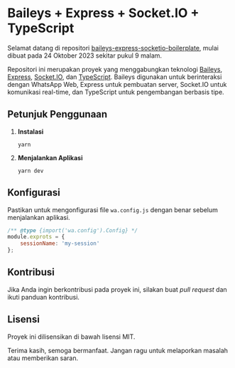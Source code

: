 # Baileys + Express + Socket.IO + TypeScript

Selamat datang di repositori [baileys-express-socketio-boilerplate](https://github.com/feri-irawan/baileys-express-socketio-boilerplate), mulai dibuat pada 24 Oktober 2023 sekitar pukul 9 malam.

Repositori ini merupakan proyek yang menggabungkan teknologi [Baileys](https://github.com/WhiskeySockets/Baileys), [Express](https://github.com/expressjs/express), [Socket.IO](https://github.com/socketio/socket.io), dan [TypeScript](https://github.com/microsoft/TypeScript). Baileys digunakan untuk berinteraksi dengan WhatsApp Web, Express untuk pembuatan server, Socket.IO untuk komunikasi real-time, dan TypeScript untuk pengembangan berbasis tipe.

## Petunjuk Penggunaan
1. **Instalasi**
    ```
    yarn
    ```

2. **Menjalankan Aplikasi**
    ```
    yarn dev
    ```

## Konfigurasi
Pastikan untuk mengonfigurasi file `wa.config.js` dengan benar sebelum menjalankan aplikasi.

```javascript
/** @type {import('wa.config').Config} */
module.exprots = {
    sessionName: 'my-session'
};
```

## Kontribusi
Jika Anda ingin berkontribusi pada proyek ini, silakan buat *pull request* dan ikuti panduan kontribusi.

## Lisensi
Proyek ini dilisensikan di bawah lisensi MIT.

Terima kasih, semoga bermanfaat. Jangan ragu untuk melaporkan masalah atau memberikan saran.
